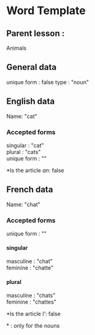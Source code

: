 # Word Template

## Parent lesson :

Animals

## General data

unique form : false
type : "noun"

## English data

Name: <span id="en_name">"cat"</span>

### Accepted forms

singular : <span id="sing">"cat"<span><br>
plural : <span id="plur">"cats"</span><br>
unique form : <span id="enUniqueForm">""</span><br>

\*Is the article _an_: <span id="isArticleAn">false</span>

## French data

Name: <span id="fr_name">"chat"</span>

### Accepted forms

unique form : <span id="frUniqueForm">""</span>

#### singular

masculine : <span id="masc_sing">"chat"<span><br>
feminine : <span id="fem_sing">"chatte"<span><br>

#### plural

masculine : <span id="masc_plur">"chats"<span><br>
feminine : <span id="fem_plur">"chattes"<span><br>

\*Is the article _l'_: <span id="isLApostrophe">false</span>

\* : only for the nouns
